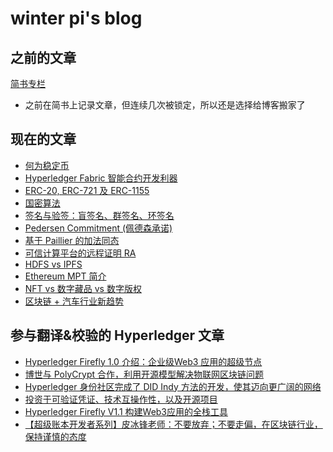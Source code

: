 # winter pi's blog

## 之前的文章
[简书专栏](https://www.jianshu.com/u/e9bee1674dac)
- 之前在简书上记录文章，但连续几次被锁定，所以还是选择给博客搬家了

## 现在的文章
- [何为稳定币](https://github.com/winterpi/blog/issues/1)
- [Hyperledger Fabric 智能合约开发利器](https://github.com/winterpi/blog/issues/2)
- [ERC-20, ERC-721 及 ERC-1155](https://github.com/winterpi/blog/issues/3)
- [国密算法](https://github.com/winterpi/blog/issues/4)
- [签名与验签：盲签名、群签名、环签名](https://github.com/winterpi/blog/issues/6)
- [Pedersen Commitment (佩德森承诺)](https://github.com/winterpi/blog/issues/7)
- [基于 Paillier 的加法同态](https://github.com/winterpi/blog/issues/5)
- [可信计算平台的远程证明 RA](https://github.com/winterpi/blog/issues/8)
- [HDFS vs IPFS](https://github.com/winterpi/blog/issues/9)
- [Ethereum MPT 简介](https://github.com/winterpi/blog/issues/10)
- [NFT vs 数字藏品 vs 数字版权](https://github.com/winterpi/blog/issues/12)
- [区块链 + 汽车行业新趋势](https://github.com/winterpi/blog/issues/14)

## 参与翻译&校验的 Hyperledger 文章
- [Hyperledger Firefly 1.0 介绍：企业级Web3 应用的超级节点](https://mp.weixin.qq.com/s?__biz=Mzg2MDY5NTM0Ng==&mid=2247487060&idx=2&sn=4ae81242358c8b415bc6912ef8be770c&chksm=ce233009f954b91ffc4fbde650a797bcfc19b0a1de7dbeaf4f42208650f39b1b39623e548ef4&token=997924595&lang=zh_CN#rd)
- [博世与 PolyCrypt 合作，利用开源模型解决物联网区块链问题](https://mp.weixin.qq.com/s?__biz=Mzg2MDY5NTM0Ng==&mid=2247487071&idx=3&sn=6dd9ca27ab02fe59c19d786d49c9336e&chksm=ce233002f954b9143a0880365a625923e0cd1f33174dfb587c2a6c681e02d5e94f4a7f52f488&token=423991220&lang=zh_CN#rd)
- [Hyperledger 身份社区完成了 DID Indy 方法的开发，使其迈向更广阔的网络](https://mp.weixin.qq.com/s?__biz=Mzg2MDY5NTM0Ng==&mid=2247487111&idx=1&sn=6531bff9943b2811120e6089133e1120&chksm=ce2330daf954b9ccdbbb1a455047f74dbd40b03003ad15d17837e44841e732c1600fba97475e&token=1757862082&lang=zh_CN#rd)
- [投资于可验证凭证、技术互操作性，以及开源项目](https://mp.weixin.qq.com/s?__biz=Mzg2MDY5NTM0Ng==&mid=2247487721&idx=2&sn=c4a1d855ecfce162458790c6c97b8f2a&chksm=ce232eb4f954a7a291876a02172070d5abfba436cfacc5d2f4c020566dfa1cbd9e3fe7f9e8f9&mpshare=1&scene=1&srcid=0920xRpgTqpSB3WsJwQN0azl&sharer_sharetime=1663638139949&sharer_shareid=148d0a9bd78a51ef4f8c89eedba408b4&exportkey=Aajj4f0SLv5iPEhZp3H%2Fo1c%3D&acctmode=0&pass_ticket=OYIiQhpuVUx9Oicx0NZO%2BJXyIk4X%2BN%2B%2BUL7mmiDQIQOB1ONcvaUnPQz3zugAw6q1&wx_header=0#rd)
- [Hyperledger Firefly V1.1 构建Web3应用的全栈工具](https://mp.weixin.qq.com/s?__biz=Mzg2MDY5NTM0Ng==&mid=2247487741&idx=1&sn=42426ee223b64bf7db29ec68af87aed9&chksm=ce232ea0f954a7b61e88edc7ec13d8998b549e0bab8b374b45814833ac3ed0ffc07b21190c59&mpshare=1&scene=1&srcid=0922eka4OO3DJBTH2RgSi59A&sharer_sharetime=1663818508545&sharer_shareid=148d0a9bd78a51ef4f8c89eedba408b4&exportkey=AaOIMnawUcaBXdc3ZXN%2FFRQ%3D&acctmode=0&pass_ticket=OYIiQhpuVUx9Oicx0NZO%2BJXyIk4X%2BN%2B%2BUL7mmiDQIQOB1ONcvaUnPQz3zugAw6q1&wx_header=0#rd)
- [【超级账本开发者系列】皮冰锋老师：不要放弃；不要走偏，在区块链行业，保持谨慎的态度](https://mp.weixin.qq.com/s?__biz=Mzg2MDY5NTM0Ng==&mid=2247487721&idx=1&sn=35227520f90474560c1e954f40e9f0d3&chksm=ce232eb4f954a7a2cade587f2897b401b706571eaa85e40385cd3a4d69b2111bfea52ebee9f3&mpshare=1&scene=1&srcid=0920ujDbfW4TVurO603vLv3a&sharer_sharetime=1663638131804&sharer_shareid=148d0a9bd78a51ef4f8c89eedba408b4&exportkey=AdAXRHe3ZafiZIBZMPiug3I%3D&acctmode=0&pass_ticket=OYIiQhpuVUx9Oicx0NZO%2BJXyIk4X%2BN%2B%2BUL7mmiDQIQOB1ONcvaUnPQz3zugAw6q1&wx_header=0#rd)
<!-- [案例分析：用Splunk关联所有数据集的数据，包括Hyperledger Fabric](https://docs.qq.com/doc/DZGxUdHFJWkV0dE1Y)-->
